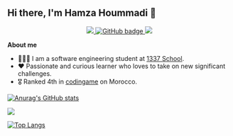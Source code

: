 ## Hi there, I'm Hamza Hoummadi 👋 

<p align="center">
<!--     <a href="https://github.com/hoummadi">
    <img src="https://img.shields.io/github/watchers/hoummadi/hoummadi?label=Profile%20Views&style=for-the-badge" alt="GitHub badge" />
  </a> -->
   <a href="https://www.linkedin.com/in/hamza-hoummadi/">
    <img src="https://img.shields.io/website?label=Linkedin&style=for-the-badge&url=https%3A%2F%2Fcodestackr.com" />
  </a>
  <a href="https://github.com/hoummadi">
    <img src="https://img.shields.io/github/followers/hoummadi?label=Followers&logo=GitHub&style=for-the-badge" alt="GitHub badge" />
  </a>
  <a href="https://www.codingame.com/profile/8b104feb2cd64ffd04b16fb55e1e76946368504">
    <img src="https://img.shields.io/website?label=codingame&style=for-the-badge&url=https%3A%2F%2Fcodestackr.com" />
  </a>
</p>

**About me**

- 👨🏽‍💻 I am a software engineering student at [1337 School](https://www.1337.ma/en/).
- ❤️ Passionate and curious learner who loves to take on new significant challenges.
- 🎖 Ranked 4th in [codingame](https://www.codingame.com/profile/8b104feb2cd64ffd04b16fb55e1e76946368504) on Morocco.

[![Anurag's GitHub stats](https://github-readme-stats.vercel.app/api?username=hoummadi&count_private=true&show_icons=true&theme=radical)](https://github.com/anuraghazra/github-readme-stats)



  <a href = "https://profile.intra.42.fr/users/hhoummad" ><img src="https://badge.mediaplus.ma/darkgray/hhoummad"><a>

      

[![Top Langs](https://github-readme-stats.vercel.app/api/top-langs/?username=hoummadi&layout=compact&theme=radical)](https://github.com/hoummadi)

<!-- [![42 Profile Card](https://1337-readme.vercel.app/api/profile?cursus=42&dark=true&email=hide&login=hhoummad)](https://github.com/mohouyizme/1337-readme) -->

